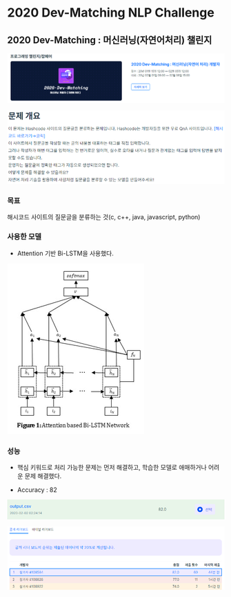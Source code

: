 ﻿# 2020 Dev-Matching NLP Challenge
## 2020 Dev-Matching : 머신러닝(자연어처리) 챌린지

 ![1](./image/1.PNG)
 
 ![2](./image/2.PNG) 

### 목표

해시코드 사이트의 질문글을 분류하는 것(c, c++, java, javascript, python)

### 사용한 모델

  * Attention 기반 Bi-LSTM을 사용했다.

 ![model](./image/model.jpg)
 
### 성능

  * 핵심 키워드로 처리 가능한 문제는 먼저 해결하고, 학습한 모델로 애매하거나 어려운 문제 해결했다.

  * Accuracy : 82

 ![3](./image/3.PNG) 
 
 ![4](./image/5.PNG) 
